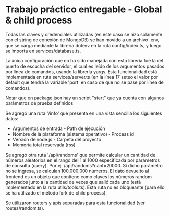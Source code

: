 # Trabajo práctico entregable - Global & child process

Todas las claves y credenciales utilizadas (en este caso se hizo solamente con el string de conexión de MongoDB) se han movido a un archivo .env, que se carga mediante la librería dotenv en la ruta config/index.ts, y luego se importa en services/database.ts.

La única configuración que no ha sido manejada con esta librería fue la del puerto de escucha del servidor, el cual es leído de los argumentos pasados por línea de comandos, usando la librería yargs. Esta funcionalidad está implementada en ruta services/server.ts (en la línea 17 seteo el valor por default que tendrá la variable 'port' en caso de que no se pase por línea de comandos).

Notar que en package.json hay un script "start" que ya cuenta con algunos parámetros de prueba definidos

Se agregó una ruta '/info' que presenta en una vista sencilla los siguientes datos:

- Argumentos de entrada - Path de ejecución
- Nombre de la plataforma (sistema operativo) - Process id
- Versión de node.js - Carpeta del proyecto
- Memoria total reservada (rss)

Se agregó otra ruta '/api/randoms' que permite calcular un cantidad de números aleatorios en el rango del 1 al 1000 especificada por parámetros de consulta (query).
Por ej: /api/randoms?cant=20000.
Si dicho parámetro no se ingresa, se calculan 100.000.000 números.
El dato devuelto al frontend es un objeto que contiene como claves los números random generados junto a la cantidad de veces que salió cada uno (está implementado en la ruta utils/tools.ts). Esta ruta no es bloqueante (para ello se ha utilizado el método fork de child process).

Se utilizaron routers y apis separadas para esta funcionalidad (ver routes/random.ts).
